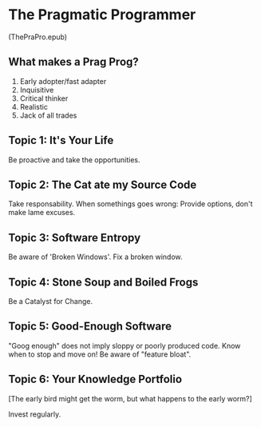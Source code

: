 # The Pragmatic Programmer

(ThePraPro.epub)

## What makes a Prag Prog?

1. Early adopter/fast adapter
1. Inquisitive
1. Critical thinker
1. Realistic
1. Jack of all trades

## Topic 1: It's Your Life

Be proactive and take the opportunities.

## Topic 2: The Cat ate my Source Code

Take responsability. When somethings goes wrong: Provide options, don't make lame excuses.

## Topic 3: Software Entropy

Be aware of 'Broken Windows'. Fix a broken window.

## Topic 4: Stone Soup and Boiled Frogs 

Be a Catalyst for Change.

## Topic 5: Good-Enough Software 

"Goog enough" does not imply sloppy or poorly produced code.
Know when to stop and move on!
Be aware of "feature bloat".

## Topic 6: Your Knowledge Portfolio 

[The early bird might get the worm, but what happens to the early worm?]

Invest regularly.

